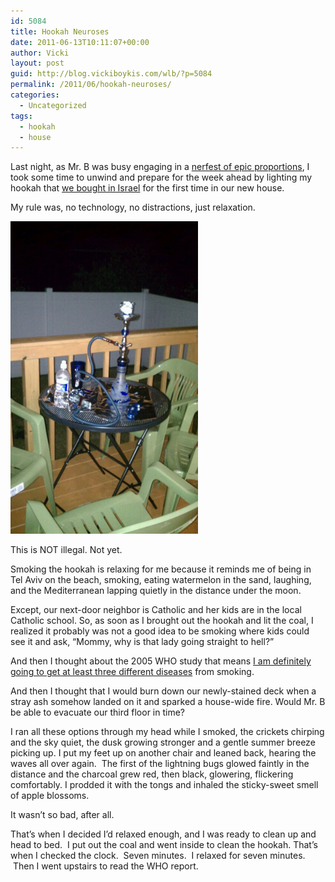 ```yaml
---
id: 5084
title: Hookah Neuroses
date: 2011-06-13T10:11:07+00:00
author: Vicki
layout: post
guid: http://blog.vickiboykis.com/wlb/?p=5084
permalink: /2011/06/hookah-neuroses/
categories:
  - Uncategorized
tags:
  - hookah
  - house
---
```

Last night, as Mr. B was busy engaging in a <a href="http://www.hbo.com/game-of-thrones/index.html" target="_blank">nerfest of epic proportions</a>, I took some time to unwind and prepare for the week ahead by lighting my hookah that [we bought in Israel](http://blog.vickiboykis.com/wlb/2009/09/28/our-trip-to-israel-the-youtube/) for the first time in our new house.

My rule was, no technology, no distractions, just relaxation.

<div id="attachment_5087" style="width: 310px" class="wp-caption aligncenter">
  <a href="https://raw.githubusercontent.com/veekaybee/wlb/gh-pages/assets/images/2011/06/wpid-IMAG0857.jpg"><img class="size-full wp-image-5087" title="wpid-IMAG0857.jpg" src="https://raw.githubusercontent.com/veekaybee/wlb/gh-pages/assets/images/2011/06/wpid-IMAG0857.jpg" alt="" width="300" height="500" /></a>
  
  <p class="wp-caption-text">
    This is NOT illegal. Not yet.
  </p>
</div>

Smoking the hookah is relaxing for me because it reminds me of being in Tel Aviv on the beach, smoking, eating watermelon in the sand, laughing, and the Mediterranean lapping quietly in the distance under the moon.

Except, our next-door neighbor is Catholic and her kids are in the local Catholic school. So, as soon as I brought out the hookah and lit the coal, I realized it probably was not a good idea to be smoking where kids could see it and ask, &#8220;Mommy, why is that lady going straight to hell?&#8221;

And then I thought about the 2005 WHO study that means <a href="http://www.who.int/tobacco/global_interaction/tobreg/Waterpipe%20recommendation_Final.pdf" target="_blank">I am definitely going to get at least three different diseases</a> from smoking.

And then I thought that I would burn down our newly-stained deck when a stray ash somehow landed on it and sparked a house-wide fire. Would Mr. B be able to evacuate our third floor in time?

I ran all these options through my head while I smoked, the crickets chirping and the sky quiet, the dusk growing stronger and a gentle summer breeze picking up. I put my feet up on another chair and leaned back, hearing the waves all over again.  The first of the lightning bugs glowed faintly in the distance and the charcoal grew red, then black, glowering, flickering comfortably. I prodded it with the tongs and inhaled the sticky-sweet smell of apple blossoms.

It wasn&#8217;t so bad, after all.

That&#8217;s when I decided I&#8217;d relaxed enough, and I was ready to clean up and head to bed.  I put out the coal and went inside to clean the hookah. That&#8217;s when I checked the clock.  Seven minutes.  I relaxed for seven minutes.  Then I went upstairs to read the WHO report.